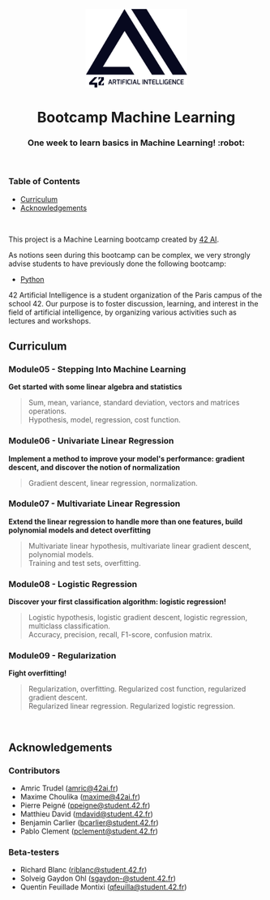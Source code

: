 <p align="center">
  <img src="assets/42ai_logo.png" width="200" alt="42 AI Logo" />
</p>

<h1 align="center">
  Bootcamp Machine Learning
</h1>
<h3 align="center">
  One week to learn basics in Machine Learning! :robot:
</h3>
<br/>


### Table of Contents

- [Curriculum](#curriculum)
- [Acknowledgements](#acknowledgements)
<br/>

This project is a Machine Learning bootcamp created by [42 AI](http://www.42ai.fr).

As notions seen during this bootcamp can be complex, we very strongly advise students to have previously done the following bootcamp:
* [Python](https://github.com/42-AI/bootcamp_python)

42 Artificial Intelligence is a student organization of the Paris campus of the school 42. Our purpose is to foster discussion, learning, and interest in the field of artificial intelligence, by organizing various activities such as lectures and workshops.
<br/>


## Curriculum

### Module05 - Stepping Into Machine Learning
**Get started with some linear algebra and statistics**
> Sum, mean, variance, standard deviation, vectors and matrices operations.  
Hypothesis, model, regression, cost function. 

### Module06 - Univariate Linear Regression
**Implement a method to improve your model's performance: **gradient descent**, and discover the notion of normalization**
> Gradient descent, linear regression, normalization.

### Module07 - Multivariate Linear Regression
**Extend the linear regression to handle more than one features, build polynomial models and detect overfitting**
> Multivariate linear hypothesis, multivariate linear gradient descent, polynomial models.  
Training and test sets, overfitting.

### Module08 - Logistic Regression
**Discover your first classification algorithm: logistic regression!**
> Logistic hypothesis, logistic gradient descent, logistic regression, multiclass classification.  
Accuracy, precision, recall, F1-score, confusion matrix.

### Module09 - Regularization
**Fight overfitting!**
> Regularization, overfitting. Regularized cost function, regularized gradient descent.  
Regularized linear regression. Regularized logistic regression.
<br/>

## Acknowledgements

### Contributors

* Amric Trudel (amric@42ai.fr)
* Maxime Choulika (maxime@42ai.fr)
* Pierre Peigné (ppeigne@student.42.fr)
* Matthieu David (mdavid@student.42.fr)
* Benjamin Carlier (bcarlier@student.42.fr)
* Pablo Clement (pclement@student.42.fr)


### Beta-testers

* Richard Blanc (riblanc@student.42.fr)
* Solveig Gaydon Ohl (sgaydon-@student.42.fr)
* Quentin Feuillade Montixi (qfeuilla@student.42.fr)
